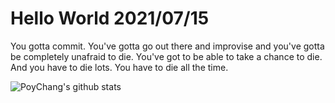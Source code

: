 # Hello World 2021/07/15

You gotta commit. You've gotta go out there and improvise and you've gotta be completely unafraid to die. You've got to be able to take a chance to die. And you have to die lots. You have to die all the time.

![PoyChang's github stats](https://github-readme-stats.vercel.app/api?username=poychang&show_icons=true&theme=dracula)
